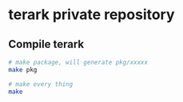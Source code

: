 # terark private repository

## Compile terark

```bash
# make package, will generate pkg/xxxxx
make pkg
```

```bash
# make every thing
make
```

